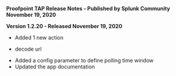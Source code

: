 **Proofpoint TAP Release Notes - Published by Splunk Community November 19, 2020**


**Version 1.2.20 - Released November 19, 2020**

* Added 1 new action
+ decode url
* Added a config parameter to define polling time window
* Updated the app documentation

